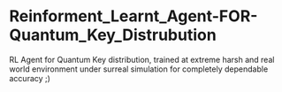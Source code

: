 # Reinforment_Learnt_Agent-FOR-Quantum_Key_Distrubution
RL Agent for Quantum Key distribution, trained  at extreme harsh and real world environment under surreal simulation for completely dependable accuracy ;)
